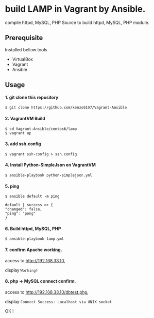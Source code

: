 # build LAMP in Vagrant by Ansible.

compile httpd, MySQL, PHP Source to build httpd, MySQL, PHP module.



## Prerequisite
Installed bellow tools

* VirtualBox
* Vagrant
* Ansible


## Usage

#### 1. git clone this repository

```
$ git clone https://github.com/kenzo0107/Vagrant-Ansible
```

#### 2. VagrantVM Build

```
$ cd Vagrant-Ansible/centos6/lamp
$ vagrant up
```

#### 3. add ssh.config

```
$ vagrant ssh-config > ssh.config
```

#### 4. Install Python-SimpleJson on VagrantVM

```
$ ansible-playbook python-simplejson.yml
```

#### 5. ping

```
$ ansible default -m ping

default | success >> {
"changed": false,
"ping": "pong"
}
```

#### 6. Build httpd, MySQL, PHP

```
$ ansible-playbook lamp.yml
```

#### 7. confirm Apache working.

access to <http://192.168.33.10>,

display `Working!`

#### 8. php -> MySQL connect confirm.

access to <http://192.168.33.10/dbtest.php>,

display `Connect Success: Localhost via UNIX socket`



OK !
